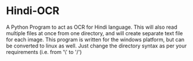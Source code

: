 # Hindi-OCR
A Python Program to act as OCR for Hindi language. This will also read multiple files at once from one directory, and will create separate text file for each image.
This program is written for the windows platform, but can be converted to linux as well. Just change the directory syntax as per your requirements (i.e. from '\\' to '/') 

